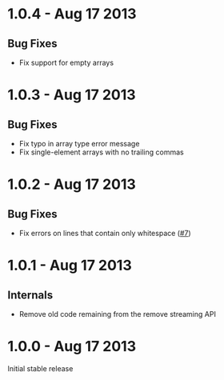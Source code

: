 1.0.4 - Aug 17 2013
===================

Bug Fixes
---------

* Fix support for empty arrays

1.0.3 - Aug 17 2013
===================

Bug Fixes
---------

* Fix typo in array type error message
* Fix single-element arrays with no trailing commas

1.0.2 - Aug 17 2013
===================

Bug Fixes
---------

* Fix errors on lines that contain only whitespace ([#7](https://github.com/BinaryMuse/toml-node/issues/7))

1.0.1 - Aug 17 2013
===================

Internals
---------

* Remove old code remaining from the remove streaming API

1.0.0 - Aug 17 2013
===================

Initial stable release
